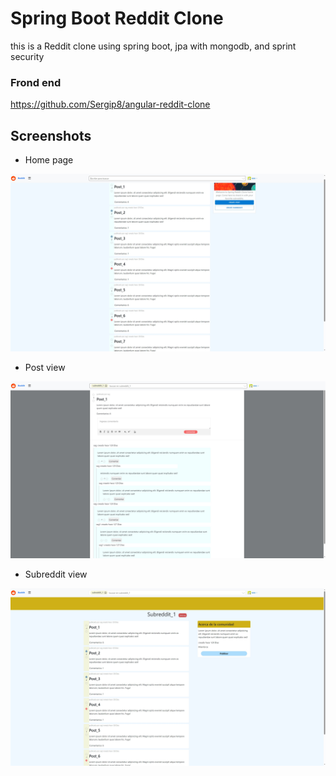 # Spring Boot Reddit Clone

this is a Reddit clone using spring boot, jpa with mongodb, and sprint security

### Frond end 
https://github.com/Sergip8/angular-reddit-clone

## Screenshots

* Home page

![homePage](/src/main/resources/readmeimg/mainPage.jpg)

* Post view

![postView](/src/main/resources/readmeimg/postView.jpg)

* Subreddit view

![subredditView](/src/main/resources/readmeimg/subredditView.jpg)